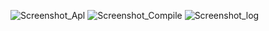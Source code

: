 ![Screenshot_Apl](https://user-images.githubusercontent.com/54885340/67640255-16542000-f92c-11e9-8149-25c8dcd4bb92.png)
![Screenshot_Compile](https://user-images.githubusercontent.com/54885340/67640256-16542000-f92c-11e9-873c-a7b8fd6bb258.jpg)
![Screenshot_log](https://user-images.githubusercontent.com/54885340/67640257-16542000-f92c-11e9-900d-7db8695159bf.jpg)
